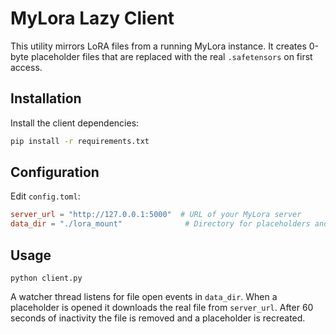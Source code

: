 # MyLora Lazy Client

This utility mirrors LoRA files from a running MyLora instance. It creates
0-byte placeholder files that are replaced with the real `.safetensors` on
first access.

## Installation

Install the client dependencies:

```bash
pip install -r requirements.txt
```

## Configuration

Edit `config.toml`:

```toml
server_url = "http://127.0.0.1:5000"  # URL of your MyLora server
data_dir = "./lora_mount"              # Directory for placeholders and downloads
```

## Usage

```
python client.py
```

A watcher thread listens for file open events in `data_dir`. When a placeholder
is opened it downloads the real file from `server_url`. After 60 seconds of
inactivity the file is removed and a placeholder is recreated.
